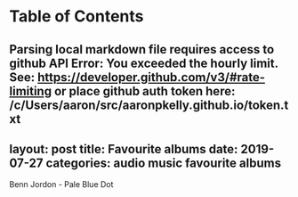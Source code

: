 
Table of Contents
=================

Parsing local markdown file requires access to github API
Error: You exceeded the hourly limit. See: https://developer.github.com/v3/#rate-limiting
or place github auth token here: /c/Users/aaron/src/aaronpkelly.github.io/token.txt
---
layout: post
title: Favourite albums
date:   2019-07-27
categories: audio music favourite albums
---

Benn Jordon - Pale Blue Dot
